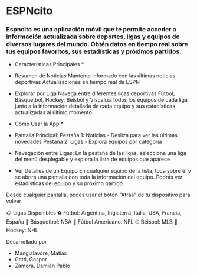 # ESPNcito 

### Espncito es una aplicación móvil que te permite acceder a información actualizada sobre deportes, ligas y equipos de diversos lugares del mundo. Obtén datos en tiempo real sobre tus equipos favoritos, sus estadísticas y próximos partidos.

* Características Principales *

- Resumen de Noticias
Mantente informado con las últimas noticias deportivas
Actualizaciones en tiempo real de ESPN

- Explorar por Liga
Navega entre diferentes ligas deportivas Fútbol, Básquetbol, Hockey, Béisbol y Visualiza todos los equipos de cada liga junto a la información detallada de cada equipo y sus estadísticas actualizadas al último momento

* Cómo Usar la App *

- Pantalla Principal:
Pestaña 1: Noticias - Desliza para ver las últimas novedades
Pestaña 2: Ligas - Explora equipos por categoría

- Navegación entre Ligas:
En la pestaña de las ligas, selecciona una liga del menú desplegable y explora la lista de equipos que aparece

- Ver Detalles de un Equipo
En cualquier equipo de la lista, toca sobre él y se abrirá una pantalla con toda la información del equipo. Podrás ver estadísticas del equipo y su próximo partido

Desde cualquier pantalla, podes usar el botón "Atrás" de tu dispositivo para volver

📋 Ligas Disponibles
⚽ Fútbol: Argentina, Inglaterra, Italia, USA, Francia, España
🏀 Básquetbol: NBA
🏈 Fútbol Americano: NFL
⚾ Béisbol: MLB
🏒 Hockey: NHL

Desarrollado por
- Mangialavore, Matías
- Gatti, Gaspar
- Zamora, Damián Pablo

